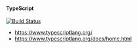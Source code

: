 #### TypeScript

[![Build Status](https://cloud.drone.io/api/badges/davisvansant/typescript_handbook/status.svg)](https://cloud.drone.io/davisvansant/typescript_handbook)

- https://www.typescriptlang.org/
- https://www.typescriptlang.org/docs/home.html
